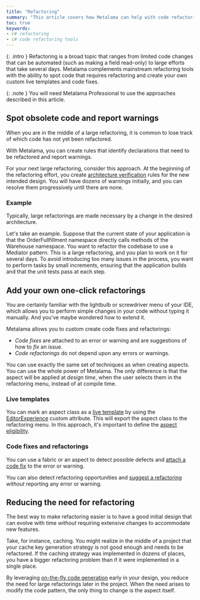 ```yaml
---
title: "Refactoring"
summary: "This article covers how Metalama can help with code refactoring in C# projects."
toc: true
keywords:
- c# refactoring
- c# code refactoring tools
---
```


{: .intro }
Refactoring is a broad topic that ranges from limited code changes that can be automated (such as making a field read-only) to large efforts that take several days. Metalama complements mainstream refactoring tools with the ability to spot code that requires refactoring and create your own custom live templates and code fixes.

{: .note }
You will need Metalama Professional to use the approaches described in this article.

## Spot obsolete code and report warnings

When you are in the middle of a large refactoring, it is common to lose track of which code has not yet been refactored.

With Metalama, you can create rules that identify declarations that need to be refactored and report warnings.

For your next large refactoring, consider this approach. At the beginning of the refactoring effort, you create [architecture verification](/applications/architecture-verification) rules for the new intended design. You will have dozens of warnings initially, and you can resolve them progressively until there are none.

### Example

Typically, large refactorings are made necessary by a change in the desired architecture.

Let's take an example. Suppose that the current state of your application is that the OrderFullfillment namespace directly calls methods of the Warehouse namespace. You want to refactor the codebase to use a Mediator pattern. This is a large refactoring, and you plan to work on it for several days. To avoid introducing too many issues in the process, you want to perform tasks by small increments, ensuring that the application builds and that the unit tests pass at each step.

## Add your own one-click refactorings

You are certainly familiar with the lightbulb or screwdriver menu of your IDE, which allows you to perform simple changes in your code without typing it manually. And you've maybe wondered how to extend it.

Metalama allows you to custom create code fixes and refactorings:

* _Code fixes_ are attached to an error or warning and are suggestions of how to _fix_ an issue.
* _Code refactorings_ do not depend upon any errors or warnings.

You can use exactly the same set of techniques as when creating aspects. You can use the whole power of Metalama. The only difference is that the aspect will be applied at _design time_, when the user selects them in the refactoring menu, instead of at compile time.

### Live templates

You can mark an aspect class as a [live template](https://doc.metalama.net/conceptual/aspects/ide/live-template) by using the [EditorExperience](https://doc.metalama.net/api/metalama-framework-aspects-editorexperienceattribute) custom attribute. This will export the aspect class to the refactoring menu. In this approach, it's important to define the [aspect eligibility](https://doc.metalama.net/conceptual/aspects/eligibility).

### Code fixes and refactorings

You can use a fabric or an aspect to detect possible defects and [attach a code fix](https://doc.metalama.net/api/metalama-framework-diagnostics-idiagnostic-withcodefixes) to the error or warning.

You can also detect refactoring opportunities and [suggest a refactoring](https://doc.metalama.net/api/metalama-framework-diagnostics-scopeddiagnosticsink-suggest) _without_ reporting any error or warning.

## Reducing the need for refactoring

The best way to make refactoring easier is to have a good initial design that can evolve with time _without_ requiring extensive changes to accommodate new features.

Take, for instance, caching. You might realize in the middle of a project that your cache key generation strategy is not good enough and needs to be refactored. If the caching strategy was implemented in dozens of places, you have a bigger refactoring problem than if it were implemented in a single place.

By leveraging [on-the-fly code generation](/features/code-generation) early in your design, you reduce the need for large refactorings later in the project. When the need arises to modify the code pattern, the only thing to change is the aspect itself.
